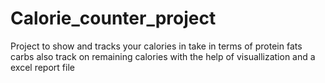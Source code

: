 # Calorie_counter_project
Project to show and tracks your calories in take in terms of protein fats carbs also track on remaining calories with the help of visuallization and a excel report file 
